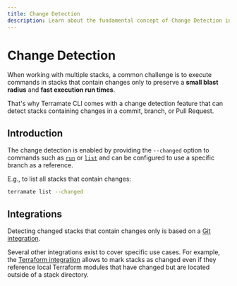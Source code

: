 ```yaml
---
title: Change Detection
description: Learn about the fundamental concept of Change Detection in Terramate.
---
```


# Change Detection

When working with multiple stacks, a common challenge is to execute commands in stacks that contain changes only to
preserve a **small blast radius** and **fast execution run times**.

That's why Terramate CLI comes with a change detection feature that can detect stacks containing changes in a commit, branch, or Pull Request.

## Introduction

The change detection is enabled by providing the `--changed` option to commands such as [`run`](../reference/cmdline/run.md) or
[`list`](../reference/cmdline/list.md) and can be configured to use a specific branch as a reference.

E.g., to list all stacks that contain changes:

```sh
terramate list --changed
```

## Integrations

Detecting changed stacks that contain changes only is based on a [Git integration](./integrations/git.md).

Several other integrations exist to cover specific use cases. For example, the [Terraform integration](./integrations/terraform.md)
allows to mark stacks as changed even if they reference local Terraform modules that have changed but are located outside of a stack directory.
